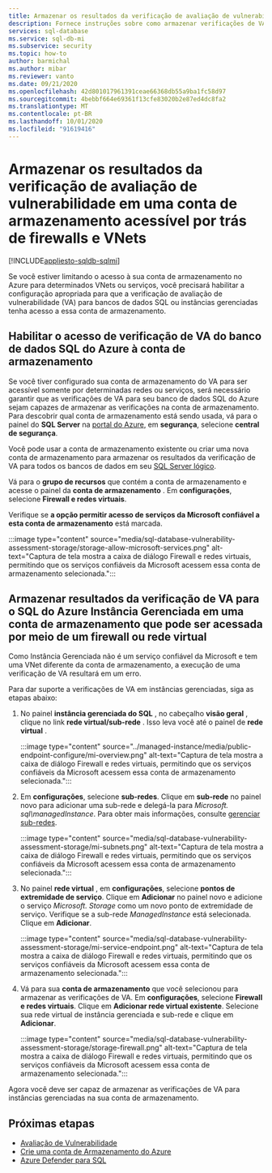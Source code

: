 ```yaml
---
title: Armazenar os resultados da verificação de avaliação de vulnerabilidade em uma conta de armazenamento acessível por trás de firewalls e VNets
description: Fornece instruções sobre como armazenar verificações de VA (avaliação de vulnerabilidade) em uma conta de armazenamento que pode ser acessada por meio de um firewall ou de uma VNet
services: sql-database
ms.service: sql-db-mi
ms.subservice: security
ms.topic: how-to
author: barmichal
ms.author: mibar
ms.reviewer: vanto
ms.date: 09/21/2020
ms.openlocfilehash: 42d801017961391ceae66368db55a9ba1fc58d97
ms.sourcegitcommit: 4bebbf664e69361f13cfe83020b2e87ed4dc8fa2
ms.translationtype: MT
ms.contentlocale: pt-BR
ms.lasthandoff: 10/01/2020
ms.locfileid: "91619416"
---
```

# <a name="store-vulnerability-assessment-scan-results-in-a-storage-account-accessible-behind-firewalls-and-vnets"></a>Armazenar os resultados da verificação de avaliação de vulnerabilidade em uma conta de armazenamento acessível por trás de firewalls e VNets
[!INCLUDE[appliesto-sqldb-sqlmi](../includes/appliesto-sqldb-sqlmi.md)]

Se você estiver limitando o acesso à sua conta de armazenamento no Azure para determinados VNets ou serviços, você precisará habilitar a configuração apropriada para que a verificação de avaliação de vulnerabilidade (VA) para bancos de dados SQL ou instâncias gerenciadas tenha acesso a essa conta de armazenamento.

## <a name="enable-azure-sql-database-va-scanning-access-to-the-storage-account"></a>Habilitar o acesso de verificação de VA do banco de dados SQL do Azure à conta de armazenamento

Se você tiver configurado sua conta de armazenamento do VA para ser acessível somente por determinadas redes ou serviços, será necessário garantir que as verificações de VA para seu banco de dados SQL do Azure sejam capazes de armazenar as verificações na conta de armazenamento. Para descobrir qual conta de armazenamento está sendo usada, vá para o painel do **SQL Server** na [portal do Azure](https://portal.azure.com), em **segurança**, selecione **central de segurança**.

Você pode usar a conta de armazenamento existente ou criar uma nova conta de armazenamento para armazenar os resultados da verificação de VA para todos os bancos de dados em seu [SQL Server lógico](logical-servers.md).

Vá para o **grupo de recursos** que contém a conta de armazenamento e acesse o painel da **conta de armazenamento** . Em **configurações**, selecione **Firewall e redes virtuais**.

Verifique se **a opção permitir acesso de serviços da Microsoft confiável a esta conta de armazenamento** está marcada.

:::image type="content" source="media/sql-database-vulnerability-assessment-storage/storage-allow-microsoft-services.png" alt-text="Captura de tela mostra a caixa de diálogo Firewall e redes virtuais, permitindo que os serviços confiáveis da Microsoft acessem essa conta de armazenamento selecionada.":::

## <a name="store-va-scan-results-for-azure-sql-managed-instance-in-a-storage-account-that-can-be-accessed-behind-a-firewall-or-vnet"></a>Armazenar resultados da verificação de VA para o SQL do Azure Instância Gerenciada em uma conta de armazenamento que pode ser acessada por meio de um firewall ou rede virtual

Como Instância Gerenciada não é um serviço confiável da Microsoft e tem uma VNet diferente da conta de armazenamento, a execução de uma verificação de VA resultará em um erro.

Para dar suporte a verificações de VA em instâncias gerenciadas, siga as etapas abaixo:

1. No painel **instância gerenciada do SQL** , no cabeçalho **visão geral** , clique no link **rede virtual/sub-rede** . Isso leva você até o painel de **rede virtual** .

   :::image type="content" source="../managed-instance/media/public-endpoint-configure/mi-overview.png" alt-text="Captura de tela mostra a caixa de diálogo Firewall e redes virtuais, permitindo que os serviços confiáveis da Microsoft acessem essa conta de armazenamento selecionada.":::

1. Em **configurações**, selecione **sub-redes**. Clique em **sub-rede** no painel novo para adicionar uma sub-rede e delegá-la para *Microsoft. sql\managedInstance*. Para obter mais informações, consulte [gerenciar sub-redes](../../virtual-network/virtual-network-manage-subnet.md).

   :::image type="content" source="media/sql-database-vulnerability-assessment-storage/mi-subnets.png" alt-text="Captura de tela mostra a caixa de diálogo Firewall e redes virtuais, permitindo que os serviços confiáveis da Microsoft acessem essa conta de armazenamento selecionada.":::

1. No painel **rede virtual** , em **configurações**, selecione **pontos de extremidade de serviço**. Clique em **Adicionar** no painel novo e adicione o serviço *Microsoft. Storage* como um novo ponto de extremidade de serviço. Verifique se a sub-rede *ManagedInstance* está selecionada. Clique em **Adicionar**.

   :::image type="content" source="media/sql-database-vulnerability-assessment-storage/mi-service-endpoint.png" alt-text="Captura de tela mostra a caixa de diálogo Firewall e redes virtuais, permitindo que os serviços confiáveis da Microsoft acessem essa conta de armazenamento selecionada.":::

1. Vá para sua **conta de armazenamento** que você selecionou para armazenar as verificações de VA. Em **configurações**, selecione **Firewall e redes virtuais**. Clique em **Adicionar rede virtual existente**. Selecione sua rede virtual de instância gerenciada e sub-rede e clique em **Adicionar**.

   :::image type="content" source="media/sql-database-vulnerability-assessment-storage/storage-firewall.png" alt-text="Captura de tela mostra a caixa de diálogo Firewall e redes virtuais, permitindo que os serviços confiáveis da Microsoft acessem essa conta de armazenamento selecionada.":::

Agora você deve ser capaz de armazenar as verificações de VA para instâncias gerenciadas na sua conta de armazenamento.

## <a name="next-steps"></a>Próximas etapas

- [Avaliação de Vulnerabilidade](sql-vulnerability-assessment.md)
- [Crie uma conta de Armazenamento do Azure](../../storage/common/storage-account-create.md)
- [Azure Defender para SQL](azure-defender-for-sql.md)